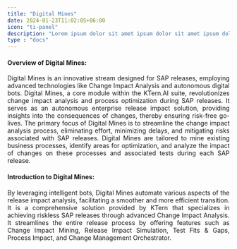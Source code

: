 ```yaml
---
title: "Digital Mines"
date: 2024-01-23T11:02:05+06:00
icon: "ti-panel"
description: "Lorem ipsum dolor sit amet ipsum dolor sit amet ipsum dolor sit amet"
type : "docs"
---
```

<div style='text-align: justify;'>

#### Overview of Digital Mines:

Digital Mines is an innovative stream designed for SAP releases, employing advanced technologies like Change Impact Analysis and autonomous digital bots. Digital Mines, a core module within the KTern.AI suite, revolutionizes change impact analysis and process optimization during SAP releases. It serves as an autonomous enterprise release impact solution, providing insights into the consequences of changes, thereby ensuring risk-free go-lives. The primary focus of Digital Mines is to streamline the change impact analysis process, eliminating effort, minimizing delays, and mitigating risks associated with SAP releases. Digital Mines are tailored to mine existing business processes, identify areas for optimization, and analyze the impact of changes on these processes and associated tests during each SAP release.

#### Introduction to Digital Mines:

By leveraging intelligent bots, Digital Mines automate various aspects of the release impact analysis, facilitating a smoother and more efficient transition. It is a comprehensive solution provided by KTern that specializes in achieving riskless SAP releases through advanced Change Impact Analysis. It streamlines the entire release process by offering features such as Change Impact Mining, Release Impact Simulation, Test Fits & Gaps, Process Impact, and Change Management Orchestrator.

</div>